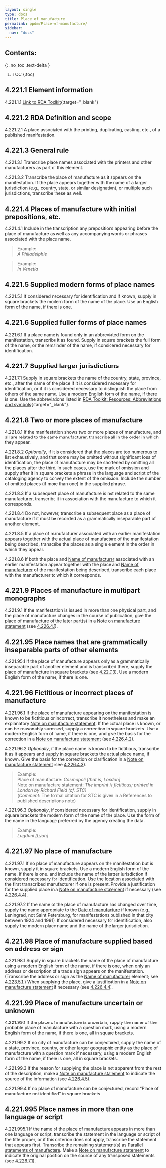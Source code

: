 ```yaml
---
layout: single
type: docs
title: Place of manufacture
permalink: ppdm/Place-of-manufacture/
sidebar:
  nav: "docs"
---
```


## Contents:
{: .no_toc .text-delta }

1. TOC
{:toc}

## 4.221.1 Element information

<a name="4.221.1.1">4.221.1.1</a> [Link to RDA Toolkit](https://beta.rdatoolkit.org/Content/Index?externalId=en-US_ala-d9676281-26fe-3751-ae5a-d45689d80171){:target="_blank"}

## 4.221.2 RDA Definition and scope

<a name="4.221.2.1">4.221.2.1</a> A place associated with the printing, duplicating, casting, etc., of a published manifestation.

## 4.221.3 General rule

<a name="4.221.3.1">4.221.3.1</a> Transcribe place names associated with the printers and other manufacturers as part of this element.

<a name="4.221.3.2">4.221.3.2</a> Transcribe the place of manufacture as it appears on the manifestation. If the place appears together with the name of a larger jurisdiction (e.g., country, state, or similar designation), or multiple such jurisdictions, transcribe these as well.

## 4.221.4 Places of manufacture with initial prepositions, etc.

<a name="4.221.4.1">4.221.4.1</a> Include in the transcription any prepositions appearing before the place of manufacture as well as any accompanying words or phrases associated with the place name.

>Example:  
><CITE>A Philadelphie</CITE>

>Example:  
><CITE>In Venetia</CITE>

## 4.221.5 Supplied modern forms of place names

<a name="4.221.5.1">4.221.5.1</a> If considered necessary for identification and if known, supply in square brackets the modern form of the name of the place. Use an English form of the name, if there is one.

## 4.221.6 Supplied fuller forms of place names 

<a name="4.221.6.1">4.221.6.1</a>  If a place name is found only in an abbreviated form on the manifestation, transcribe it as found. Supply in square brackets the full form of the name, or the remainder of the name, if considered necessary for identification.

## 4.221.7 Supplied larger jurisdictions

<a name="4.221.7.1">4.221.7.1</a> Supply in square brackets the name of the country, state, province, etc., after the name of the place if it is considered necessary for identification, or if it is considered necessary to distinguish the place from others of the same name. Use a modern English form of the name, if there is one. Use the abbreviations listed in [RDA Toolkit: Resources: Abbreviations and symbols](https://beta.rdatoolkit.org/en-US_ala-aacfb802-7f30-3bcd-8311-3f8b52c0c42c){:target="_blank"}. 

## 4.221.8 Two or more places of manufacture

<a name="4.221.8.1">4.221.8.1</a> If the manifestation shows two or more places of manufacture, and all are related to the same manufacturer, transcribe all in the order in which they appear.

<a name="4.221.8.2">4.221.8.2</a> *Optionally*, if it is considered that the places are too numerous to list exhaustively, and that some may be omitted without significant loss of identification, the place of manufacture may be shortened by omitting all the places after the third. In such cases, use the mark of omission and supply after it in square brackets a phrase in the language and script of the cataloging agency to convey the extent of the omission. Include the number of omitted places (if more than one) in the supplied phrase.

<a name="4.221.8.3">4.221.8.3</a> If a subsequent place of manufacture is not related to the same manufacturer, transcribe it in association with the manufacture to which it corresponds.

<a name="4.221.8.4">4.221.8.4</a> Do not, however, transcribe a subsequent place as a place of manufacture if it must be recorded as a grammatically inseparable part of another element.

<a name="4.221.8.5">4.221.8.5</a> If a place of manufacturer associated with an earlier manifestation appears together with the actual place of manufacture of the manifestation being described, transcribe the places as a single element in the order in which they appear.

<a name="4.221.8.6">4.221.8.6</a> If both the place and [Name of manufacturer](/DCRMR/ppdm/Name-of-manufacturer/) associated with an earlier manifestation appear together with the place and [Name of manufacturer](/DCRMR/ppdm/Name-of-manufacturer/) of the manifestation being described, transcribe each place with the manufacturer to which it corresponds.

## 4.221.9 Places of manufacture in multipart monographs

<a name="4.221.9.1">4.221.9.1</a> If the manifestation is issued in more than one physical part, and the place of manufacture changes in the course of publication, give the place of manufacture of the later part(s) in a [Note on manufacture statement](/DCRMR/ppdm/Note-on-manufacture-statement/) (see [4.226.4.1](/DCRMR/ppdm/Note-on-manufacture-statement/#4.226.4.1)).

## 4.221.95 Place names that are grammatically inseparable parts of other elements 

<a name="4.221.95.1">4.221.95.1</a> If the place of manufacture appears only as a grammatically inseparable part of another element and is transcribed there, supply the place of manufacture in square brackets (see [4.22.7.3](/DCRMR/ppdm/Manufacture-statement/#4.22.7.3)). Use a modern English form of the name, if there is one.

## 4.221.96 Fictitious or incorrect places of manufacture

<a name="4.221.96.1">4.221.96.1</a> If the place of manufacture appearing on the manifestation is known to be fictitious or incorrect, transcribe it nonetheless and make an explanatory [Note on manufacture statement](/DCRMR/ppdm/Note-on-manufacture-statement/). If the actual place is known, or can be reasonably surmised, supply a correction in square brackets. Use a modern English form of name, if there is one, and give the basis for the correction in a [Note on manufacture statement](/DCRMR/ppdm/Note-on-manufacture-statement/) (see [4.226.4.2](/DCRMR/ppdm/Note-on-manufacture-statement/#4.226.4.2)).

<a name="4.221.96.2">4.221.96.2</a> *Optionally*, if the place name is known to be fictitious, transcribe it as it appears and supply in square brackets the actual place name, if known. Give the basis for the correction or clarification in a [Note on manufacture statement](/DCRMR/ppdm/Note-on-manufacture-statement/) (see [4.226.4.3](/DCRMR/ppdm/Note-on-manufacture-statement/#4.226.4.3)).

>Example:  
>Place of manufacture: <CITE>Cosmopoli [that is, London]</CITE>  
>Note on manufacture statement: <CITE>The imprint is fictitious; printed in London by Richard Field (cf. STC)</CITE>  
>(*Comment*: The formal citation for STC  is given in a References to published descriptions note)

<a name="4.221.96.3">4.221.96.3</a> *Optionally*, if considered necessary for identification, supply in square brackets the modern form of the name of the place. Use the form of the name in the language preferred by the agency creating the data.

>Example:  
><CITE>Lugduni [Lyon]</CITE>

## 4.221.97 No place of manufacture
<a name="4.221.97.1">4.221.97.1</a> If no place of manufacture appears on the manifestation but is known,  supply it in square brackets. Use a modern English form of the name, if there is one, and include the name of the larger jurisdiction if considered necessary for identification. Use the location associated with the first transcribed manufacturer if one is present. Provide a justification for the supplied place in a [Note on manufacture statement](/DCRMR/ppdm/Note-on-manufacture-statement/) if necessary (see [4.226.4.4](/DCRMR/ppdm/Note-on-manufacture-statement/#4.226.4.4)).

<a name="4.221.97.2">4.221.97.2</a> If the name of the place of manufacture has changed over time, supply the name appropriate to the [Date of manufacture](/DCRMR/ppdm/Date-of-manufacture/) if known (e.g., Leningrad, not Saint Petersburg, for manifestations published in that city between 1924 and 1991). If considered necessary for identification, also supply the modern place name and the name of the larger jurisdiction.

## 4.221.98 Place of manufacture supplied based on address or sign

<a name="4.221.98.1">4.221.98.1</a> Supply in square brackets the name of the place of manufacture using a modern English form of the name, if there is one, when only an address or description of a trade sign appears on the manifestation. (Transcribe the address or sign as the [Name of manufacturer](/DCRMR/ppdm/Name-of-manufacturer/) element; see [4.223.5.1](/DCRMR/ppdm/Name-of-manufacturer/#4.223.5.1).) When supplying the place, give a justification in a [Note on manufacture statement](/DCRMR/ppdm/Note-on-manufacture-statement/) if necessary (see [4.226.4.4](/DCRMR/ppdm/Note-on-manufacture-statement/#4.226.4.4)).

## 4.221.99 Place of manufacture uncertain or unknown

<a name="4.221.99.1">4.221.99.1</a> If the place of manufacture is uncertain, supply the name of the probable place of manufacture with a question mark, using a modern English form of the name, if there is one, all in square brackets.

<a name="4.221.99.2">4.221.99.2</a> If no city of manufacture can be conjectured, supply the name of a state, province, country, or other larger geographic entity as the place of manufacture with a question mark if necessary, using a modern English form of the name, if there is one, all in square brackets.

<a name="4.221.99.3">4.221.99.3</a> If the reason for supplying the place is not apparent from the rest of the description, make a [Note on manufacture statement](/DCRMR/ppdm/Note-on-manufacture-statement/) to indicate the source of the information (see [4.226.4.5](/DCRMR/ppdm/Note-on-manufacture-statement/#4.226.4.5)). 

<a name="4.221.99.4">4.221.99.4</a> If no place of manufacture can be conjectured, record “Place of manufacture not identified” in square brackets.

## 4.221.995 Place names in more than one language or script

<a name="4.221.995.1">4.221.995.1</a>  If the name of the place of manufacture appears in more than one language or script, transcribe the statement in the language or script of the title proper, or if this criterion does not apply, transcribe the statement that appears first. Transcribe the remaining statement(s) as [Parallel statements of manufacture](/DCRMR/ppdm/Parallel-place-of-manufacture/). Make a [Note on manufacture statement](/DCRMR/ppdm/Note-on-manufacture-statement) to indicate the original position on the source of any transposed statements (see [4.226.7.1](/DCRMR/ppdm/Note-on-manufacture-statement/#4.226.7.1)).
